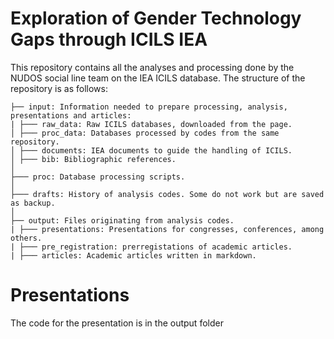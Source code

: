 # Exploration of Gender Technology Gaps through ICILS IEA

This repository contains all the analyses and processing done by the NUDOS social line team on the IEA ICILS database. The structure of the repository is as follows:

```         
├── input: Information needed to prepare processing, analysis, presentations and articles:
| ├─── raw_data: Raw ICILS databases, downloaded from the page.
│ ├─── proc_data: Databases processed by codes from the same repository.
│ ├─── documents: IEA documents to guide the handling of ICILS.
│ ├─── bib: Bibliographic references.
│   
├─── proc: Database processing scripts.
│  
├─── drafts: History of analysis codes. Some do not work but are saved as backup.
│  
├── output: Files originating from analysis codes.
| ├─── presentations: Presentations for congresses, conferences, among others.
| ├─── pre_registration: prerregistations of academic articles.
| ├─── articles: Academic articles written in markdown.
```


# Presentations

The code for the presentation is in the output folder 
